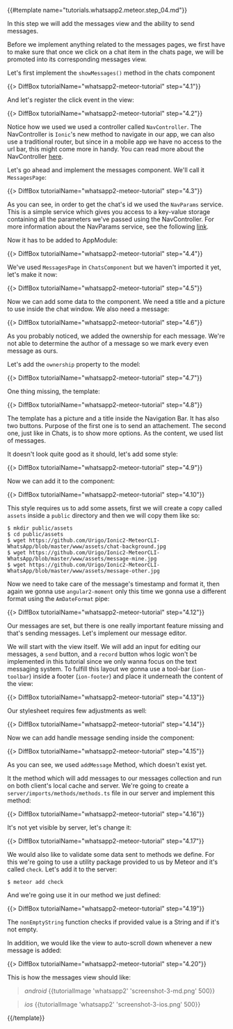 {{#template name="tutorials.whatsapp2.meteor.step_04.md"}}

In this step we will add the messages view and the ability to send messages.

Before we implement anything related to the messages pages, we first have to make sure that once we click on a chat item in the chats page, we will be promoted into its corresponding messages view.

Let's first implement the `showMessages()` method in the chats component

{{> DiffBox tutorialName="whatsapp2-meteor-tutorial" step="4.1"}}

And let's register the click event in the view:

{{> DiffBox tutorialName="whatsapp2-meteor-tutorial" step="4.2"}}

Notice how we used we used a controller called `NavController`. The NavController is `Ionic`'s new method to navigate in our app, we can also use a traditional router, but since in a mobile app we have no access to the url bar, this might come more in handy. You can read more about the NavController [here](http://ionicframework.com/docs/v2/api/components/nav/NavController/).

Let's go ahead and implement the messages component. We'll call it `MessagesPage`:

{{> DiffBox tutorialName="whatsapp2-meteor-tutorial" step="4.3"}}

As you can see, in order to get the chat's id we used the `NavParams` service. This is a simple service which gives you access to a key-value storage containing all the parameters we've passed using the NavController. For more information about the NavParams service, see the following [link](http://ionicframework.com/docs/v2/api/components/nav/NavParams).

Now it has to be added to AppModule:

{{> DiffBox tutorialName="whatsapp2-meteor-tutorial" step="4.4"}}

We've used `MessagesPage` in `ChatsComponent` but we haven't imported it yet, let's make it now:

{{> DiffBox tutorialName="whatsapp2-meteor-tutorial" step="4.5"}}

Now we can add some data to the component. We need a title and a picture to use inside the chat window. 
We also need a message:

{{> DiffBox tutorialName="whatsapp2-meteor-tutorial" step="4.6"}}

As you probably noticed, we added the ownership for each message. 
We're not able to determine the author of a message so we mark every even message as ours.

Let's add the `ownership` property to the model:

{{> DiffBox tutorialName="whatsapp2-meteor-tutorial" step="4.7"}}

One thing missing, the template:

{{> DiffBox tutorialName="whatsapp2-meteor-tutorial" step="4.8"}}

The template has a picture and a title inside the Navigation Bar. 
It has also two buttons. Purpose of the first one is to send an attachement. The second one, just like in Chats, is to show more options.
As the content, we used list of messages.

It doesn't look quite good as it should, let's add some style:

{{> DiffBox tutorialName="whatsapp2-meteor-tutorial" step="4.9"}}

Now we can add it to the component:

{{> DiffBox tutorialName="whatsapp2-meteor-tutorial" step="4.10"}}

This style requires us to add some assets, first we will create a copy called `assets` inside a `public` directory and then we will copy them like so:

    $ mkdir public/assets
    $ cd public/assets
    $ wget https://github.com/Urigo/Ionic2-MeteorCLI-WhatsApp/blob/master/www/assets/chat-background.jpg
    $ wget https://github.com/Urigo/Ionic2-MeteorCLI-WhatsApp/blob/master/www/assets/message-mine.jpg
    $ wget https://github.com/Urigo/Ionic2-MeteorCLI-WhatsApp/blob/master/www/assets/message-other.jpg

Now we need to take care of the message's timestamp and format it, then again we gonna use `angular2-moment` only this time we gonna use a different format using the `AmDateFormat` pipe:

{{> DiffBox tutorialName="whatsapp2-meteor-tutorial" step="4.12"}}


Our messages are set, but there is one really important feature missing and that's sending messages. Let's implement our message editor.

We will start with the view itself. We will add an input for editing our messages, a `send` button, and a `record` button whos logic won't be implemented in this tutorial since we only wanna focus on the text messaging system. To fulfill this layout we gonna use a tool-bar (`ion-toolbar`) inside a footer (`ion-footer`) and place it underneath the content of the view:

{{> DiffBox tutorialName="whatsapp2-meteor-tutorial" step="4.13"}}

Our stylesheet requires few adjustments as well:

{{> DiffBox tutorialName="whatsapp2-meteor-tutorial" step="4.14"}}

Now we can add handle message sending inside the component:

{{> DiffBox tutorialName="whatsapp2-meteor-tutorial" step="4.15"}}

As you can see, we used `addMessage` Method, which doesn't exist yet.

It the method which will add messages to our messages collection and run on both client's local cache and server. We're going to create a `server/imports/methods/methods.ts` file in our server and implement this method:

{{> DiffBox tutorialName="whatsapp2-meteor-tutorial" step="4.16"}}

It's not yet visible by server, let's change it:

{{> DiffBox tutorialName="whatsapp2-meteor-tutorial" step="4.17"}}

We would also like to validate some data sent to methods we define.
For this we're going to use a utility package provided to us by Meteor and it's called `check`. Let's add it to the server:

    $ meteor add check

And we're going use it in our method we just defined:

{{> DiffBox tutorialName="whatsapp2-meteor-tutorial" step="4.19"}}

The `nonEmptyString` function checks if provided value is a String and if it's not empty.

In addition, we would like the view to auto-scroll down whenever a new message is added:

{{> DiffBox tutorialName="whatsapp2-meteor-tutorial" step="4.20"}}


This is how the messages view should like:

> *android* {{tutorialImage 'whatsapp2' 'screenshot-3-md.png' 500}}

> *ios* {{tutorialImage 'whatsapp2' 'screenshot-3-ios.png' 500}}

{{/template}}